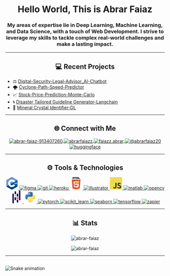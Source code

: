<h1 align="center">Hello World, This is Abrar Faiaz</h1>
<h3 align="center">My areas of expertise lie in Deep Learning, Machine Learning, and Data Science, with a touch of Web Development. I strive to leverage my skills to tackle complex real-world challenges and make a lasting impact.</h3>

---

<h2 align="center">💻 Recent Projects</h2>

<p align="center">
   <ul>
      <li>⚖️ <a href="https://ai-legal-assistant-bd.netlify.app/" target="_blank">Digital-Security-Legal-Advisor_AI-Chatbot</a></li>
      <li>🌪️ <a href="https://huggingface.co/spaces/Abrar20/Cyclone-path-state" target="_blank">Cyclone-Path-Speed-Predictor</a></li>
      <li>📈 <a href="https://huggingface.co/spaces/Abrar20/Stock-Price-Prediction-Monte-Carlo" target="_blank">Stock-Price-Prediction-Monte-Carlo</a></li>
      <li>🌀 <a href="https://huggingface.co/spaces/Abrar20/Cyclone-bot" target="_blank">Disaster Tailored Guideline Generator-Langchain</a></li>
      <li>🔬 <a href="https://huggingface.co/spaces/Abrar20/Mineral-Crystal-Identifier" target="_blank">Mineral Crystal Identifier-DL</a></li>
   </ul>
</p>

---

<h2 align="center">🌐 Connect with Me</h2>

<p align="center">
  <a href="https://linkedin.com/in/abrar-faiaz-913407260" target="_blank">
    <img align="center" src="https://raw.githubusercontent.com/rahuldkjain/github-profile-readme-generator/master/src/images/icons/Social/linked-in-alt.svg" alt="abrar-faiaz-913407260" height="40" width="50" />
  </a>
  <a href="https://kaggle.com/abrarfaiazz" target="_blank">
    <img align="center" src="https://raw.githubusercontent.com/rahuldkjain/github-profile-readme-generator/master/src/images/icons/Social/kaggle.svg" alt="abrarfaiazz" height="40" width="50" />
  </a>
  <a href="https://fb.com/faiazz.abrar" target="_blank">
    <img align="center" src="https://raw.githubusercontent.com/rahuldkjain/github-profile-readme-generator/master/src/images/icons/Social/facebook.svg" alt="faiazz.abrar" height="40" width="50" />
  </a>
  <a href="https://medium.com/@abrarfaiaz20" target="_blank">
    <img align="center" src="https://raw.githubusercontent.com/rahuldkjain/github-profile-readme-generator/master/src/images/icons/Social/medium.svg" alt="@abrarfaiaz20" height="40" width="50" />
  </a>
  <a href="https://huggingface.co/Abrar20" target="_blank">
    <img align="center" src="https://huggingface.co/front/assets/huggingface_logo-noborder.svg" alt="huggingface" height="40" width="50" />
  </a>
</p>

---

<h2 align="center">⚙️ Tools & Technologies</h2>

<p align="center">
   <a href="https://www.w3schools.com/cpp/" target="_blank" rel="noreferrer"> 
      <img src="https://raw.githubusercontent.com/devicons/devicon/master/icons/cplusplus/cplusplus-original.svg" alt="cplusplus" width="40" height="40"/> 
   </a>
   <a href="https://www.figma.com/" target="_blank" rel="noreferrer"> 
      <img src="https://www.vectorlogo.zone/logos/figma/figma-icon.svg" alt="figma" width="40" height="40"/> 
   </a> 
   <a href="https://git-scm.com/" target="_blank" rel="noreferrer"> 
      <img src="https://www.vectorlogo.zone/logos/git-scm/git-scm-icon.svg" alt="git" width="40" height="40"/> 
   </a> 
   <a href="https://heroku.com" target="_blank" rel="noreferrer"> 
      <img src="https://www.vectorlogo.zone/logos/heroku/heroku-icon.svg" alt="heroku" width="40" height="40"/> 
   </a> 
   <a href="https://www.w3.org/html/" target="_blank" rel="noreferrer"> 
      <img src="https://raw.githubusercontent.com/devicons/devicon/master/icons/html5/html5-original-wordmark.svg" alt="html5" width="40" height="40"/> 
   </a> 
   <a href="https://www.adobe.com/in/products/illustrator.html" target="_blank" rel="noreferrer"> 
      <img src="https://www.vectorlogo.zone/logos/adobe_illustrator/adobe_illustrator-icon.svg" alt="illustrator" width="40" height="40"/> 
   </a> 
   <a href="https://developer.mozilla.org/en-US/docs/Web/JavaScript" target="_blank" rel="noreferrer"> 
      <img src="https://raw.githubusercontent.com/devicons/devicon/master/icons/javascript/javascript-original.svg" alt="javascript" width="40" height="40"/> 
   </a> 
   <a href="https://www.mathworks.com/" target="_blank" rel="noreferrer"> 
      <img src="https://upload.wikimedia.org/wikipedia/commons/2/21/Matlab_Logo.png" alt="matlab" width="40" height="40"/> 
   </a> 
   <a href="https://opencv.org/" target="_blank" rel="noreferrer"> 
      <img src="https://www.vectorlogo.zone/logos/opencv/opencv-icon.svg" alt="opencv" width="40" height="40"/> 
   </a> 
   <a href="https://pandas.pydata.org/" target="_blank" rel="noreferrer"> 
      <img src="https://raw.githubusercontent.com/devicons/devicon/2ae2a900d2f041da66e950e4d48052658d850630/icons/pandas/pandas-original.svg" alt="pandas" width="40" height="40"/> 
   </a> 
   <a href="https://www.python.org" target="_blank" rel="noreferrer"> 
      <img src="https://raw.githubusercontent.com/devicons/devicon/master/icons/python/python-original.svg" alt="python" width="40" height="40"/> 
   </a> 
   <a href="https://pytorch.org/" target="_blank" rel="noreferrer"> 
      <img src="https://www.vectorlogo.zone/logos/pytorch/pytorch-icon.svg" alt="pytorch" width="40" height="40"/> 
   </a> 
   <a href="https://scikit-learn.org/" target="_blank" rel="noreferrer"> 
      <img src="https://upload.wikimedia.org/wikipedia/commons/0/05/Scikit_learn_logo_small.svg" alt="scikit_learn" width="40" height="40"/> 
   </a> 
   <a href="https://seaborn.pydata.org/" target="_blank" rel="noreferrer"> 
      <img src="https://seaborn.pydata.org/_images/logo-mark-lightbg.svg" alt="seaborn" width="40" height="40"/> 
   </a> 
   <a href="https://www.tensorflow.org" target="_blank" rel="noreferrer"> 
      <img src="https://www.vectorlogo.zone/logos/tensorflow/tensorflow-icon.svg" alt="tensorflow" width="40" height="40"/> 
   </a> 
   <a href="https://zapier.com" target="_blank" rel="noreferrer"> 
      <img src="https://www.vectorlogo.zone/logos/zapier/zapier-icon.svg" alt="zapier" width="40" height="40"/> 
   </a>
</p>

---

<h2 align="center">📊 Stats</h2>

<p align="center">
  <img align="center" src="https://github-readme-stats.vercel.app/api/top-langs?username=abrar-faiaz&show_icons=true&locale=en&layout=compact" alt="abrar-faiaz" />
</p>
<p align="center">
  <img align="center" src="https://github-readme-streak-stats.herokuapp.com/?user=abrar-faiaz&" alt="abrar-faiaz" />
</p>

---

<br clear="both">

<!-- Snake animation section -->
<img src="https://raw.githubusercontent.com/abrar-faiaz/abrar-faiaz/output/snake.svg" alt="Snake animation" />
